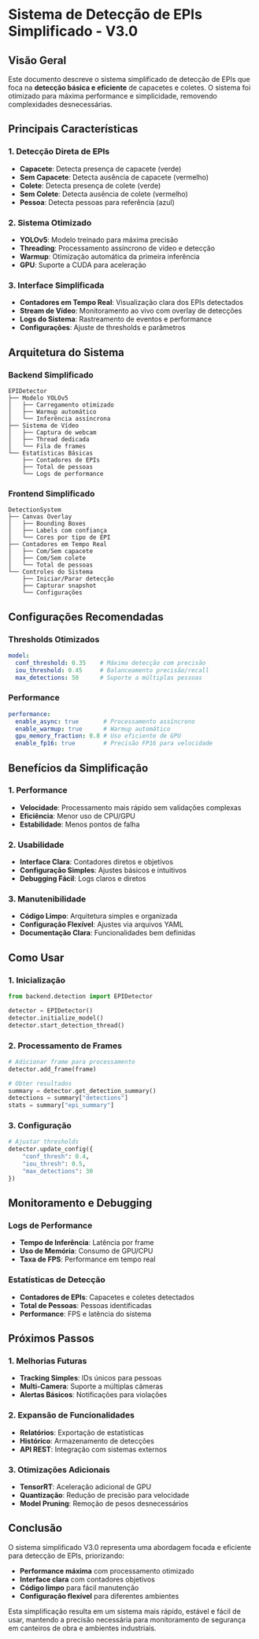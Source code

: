 # Sistema de Detecção de EPIs Simplificado - V3.0

## Visão Geral

Este documento descreve o sistema simplificado de detecção de EPIs que foca na **detecção básica e eficiente** de capacetes e coletes. O sistema foi otimizado para máxima performance e simplicidade, removendo complexidades desnecessárias.

## Principais Características

### 1. Detecção Direta de EPIs
- **Capacete**: Detecta presença de capacete (verde)
- **Sem Capacete**: Detecta ausência de capacete (vermelho)
- **Colete**: Detecta presença de colete (verde)
- **Sem Colete**: Detecta ausência de colete (vermelho)
- **Pessoa**: Detecta pessoas para referência (azul)

### 2. Sistema Otimizado
- **YOLOv5**: Modelo treinado para máxima precisão
- **Threading**: Processamento assíncrono de vídeo e detecção
- **Warmup**: Otimização automática da primeira inferência
- **GPU**: Suporte a CUDA para aceleração

### 3. Interface Simplificada
- **Contadores em Tempo Real**: Visualização clara dos EPIs detectados
- **Stream de Vídeo**: Monitoramento ao vivo com overlay de detecções
- **Logs do Sistema**: Rastreamento de eventos e performance
- **Configurações**: Ajuste de thresholds e parâmetros

## Arquitetura do Sistema

### Backend Simplificado
```
EPIDetector
├── Modelo YOLOv5
│   ├── Carregamento otimizado
│   ├── Warmup automático
│   └── Inferência assíncrona
├── Sistema de Vídeo
│   ├── Captura de webcam
│   ├── Thread dedicada
│   └── Fila de frames
└── Estatísticas Básicas
    ├── Contadores de EPIs
    ├── Total de pessoas
    └── Logs de performance
```

### Frontend Simplificado
```
DetectionSystem
├── Canvas Overlay
│   ├── Bounding Boxes
│   ├── Labels com confiança
│   └── Cores por tipo de EPI
├── Contadores em Tempo Real
│   ├── Com/Sem capacete
│   ├── Com/Sem colete
│   └── Total de pessoas
└── Controles do Sistema
    ├── Iniciar/Parar detecção
    ├── Capturar snapshot
    └── Configurações
```

## Configurações Recomendadas

### Thresholds Otimizados
```yaml
model:
  conf_threshold: 0.35    # Máxima detecção com precisão
  iou_threshold: 0.45     # Balanceamento precisão/recall
  max_detections: 50      # Suporte a múltiplas pessoas
```

### Performance
```yaml
performance:
  enable_async: true       # Processamento assíncrono
  enable_warmup: true      # Warmup automático
  gpu_memory_fraction: 0.8 # Uso eficiente de GPU
  enable_fp16: true        # Precisão FP16 para velocidade
```

## Benefícios da Simplificação

### 1. Performance
- **Velocidade**: Processamento mais rápido sem validações complexas
- **Eficiência**: Menor uso de CPU/GPU
- **Estabilidade**: Menos pontos de falha

### 2. Usabilidade
- **Interface Clara**: Contadores diretos e objetivos
- **Configuração Simples**: Ajustes básicos e intuitivos
- **Debugging Fácil**: Logs claros e diretos

### 3. Manutenibilidade
- **Código Limpo**: Arquitetura simples e organizada
- **Configuração Flexível**: Ajustes via arquivos YAML
- **Documentação Clara**: Funcionalidades bem definidas

## Como Usar

### 1. Inicialização
```python
from backend.detection import EPIDetector

detector = EPIDetector()
detector.initialize_model()
detector.start_detection_thread()
```

### 2. Processamento de Frames
```python
# Adicionar frame para processamento
detector.add_frame(frame)

# Obter resultados
summary = detector.get_detection_summary()
detections = summary["detections"]
stats = summary["epi_summary"]
```

### 3. Configuração
```python
# Ajustar thresholds
detector.update_config({
    "conf_thresh": 0.4,
    "iou_thresh": 0.5,
    "max_detections": 30
})
```

## Monitoramento e Debugging

### Logs de Performance
- **Tempo de Inferência**: Latência por frame
- **Uso de Memória**: Consumo de GPU/CPU
- **Taxa de FPS**: Performance em tempo real

### Estatísticas de Detecção
- **Contadores de EPIs**: Capacetes e coletes detectados
- **Total de Pessoas**: Pessoas identificadas
- **Performance**: FPS e latência do sistema

## Próximos Passos

### 1. Melhorias Futuras
- **Tracking Simples**: IDs únicos para pessoas
- **Multi-Camera**: Suporte a múltiplas câmeras
- **Alertas Básicos**: Notificações para violações

### 2. Expansão de Funcionalidades
- **Relatórios**: Exportação de estatísticas
- **Histórico**: Armazenamento de detecções
- **API REST**: Integração com sistemas externos

### 3. Otimizações Adicionais
- **TensorRT**: Aceleração adicional de GPU
- **Quantização**: Redução de precisão para velocidade
- **Model Pruning**: Remoção de pesos desnecessários

## Conclusão

O sistema simplificado V3.0 representa uma abordagem focada e eficiente para detecção de EPIs, priorizando:

- **Performance máxima** com processamento otimizado
- **Interface clara** com contadores objetivos
- **Código limpo** para fácil manutenção
- **Configuração flexível** para diferentes ambientes

Esta simplificação resulta em um sistema mais rápido, estável e fácil de usar, mantendo a precisão necessária para monitoramento de segurança em canteiros de obra e ambientes industriais.
